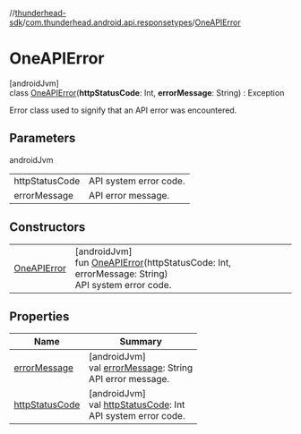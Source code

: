 //[thunderhead-sdk](../../../index.md)/[com.thunderhead.android.api.responsetypes](../index.md)/[OneAPIError](index.md)

# OneAPIError

[androidJvm]\
class [OneAPIError](index.md)(**httpStatusCode**: Int, **errorMessage**: String) : Exception

Error class used to signify that an API error was encountered.

## Parameters

androidJvm

| | |
|---|---|
| httpStatusCode | API system error code. |
| errorMessage | API error message. |

## Constructors

| | |
|---|---|
| [OneAPIError](-one-a-p-i-error.md) | [androidJvm]<br>fun [OneAPIError](-one-a-p-i-error.md)(httpStatusCode: Int, errorMessage: String)<br>API system error code. |

## Properties

| Name | Summary |
|---|---|
| [errorMessage](error-message.md) | [androidJvm]<br>val [errorMessage](error-message.md): String<br>API error message. |
| [httpStatusCode](http-status-code.md) | [androidJvm]<br>val [httpStatusCode](http-status-code.md): Int<br>API system error code. |
